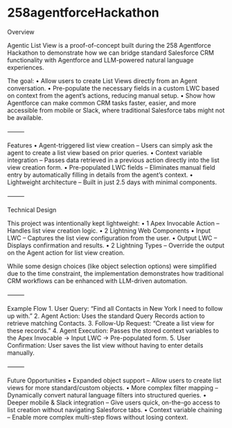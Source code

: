 # 258agentforceHackathon

Overview

Agentic List View is a proof-of-concept built during the 258 Agentforce Hackathon to demonstrate how we can bridge standard Salesforce CRM functionality with Agentforce and LLM-powered natural language experiences.

The goal:
	•	Allow users to create List Views directly from an Agent conversation.
	•	Pre-populate the necessary fields in a custom LWC based on context from the agent’s actions, reducing manual setup.
	•	Show how Agentforce can make common CRM tasks faster, easier, and more accessible from mobile or Slack, where traditional Salesforce tabs might not be available.

⸻

Features
	•	Agent-triggered list view creation – Users can simply ask the agent to create a list view based on prior queries.
	•	Context variable integration – Passes data retrieved in a previous action directly into the list view creation form.
	•	Pre-populated LWC fields – Eliminates manual field entry by automatically filling in details from the agent’s context.
	•	Lightweight architecture – Built in just 2.5 days with minimal components.

⸻

Technical Design

This project was intentionally kept lightweight:
	•	1 Apex Invocable Action – Handles list view creation logic.
	•	2 Lightning Web Components
	•	Input LWC – Captures the list view configuration from the user.
	•	Output LWC – Displays confirmation and results.
	•	2 Lightning Types – Override the output on the Agent action for list view creation.

While some design choices (like object selection options) were simplified due to the time constraint, the implementation demonstrates how traditional CRM workflows can be enhanced with LLM-driven automation.

⸻

Example Flow
	1.	User Query: “Find all Contacts in New York I need to follow up with.”
	2.	Agent Action: Uses the standard Query Records action to retrieve matching Contacts.
	3.	Follow-Up Request: “Create a list view for these records.”
	4.	Agent Execution: Passes the stored context variables to the Apex Invocable → Input LWC → Pre-populated form.
	5.	User Confirmation: User saves the list view without having to enter details manually.

⸻

Future Opportunities
	•	Expanded object support – Allow users to create list views for more standard/custom objects.
	•	More complex filter mapping – Dynamically convert natural language filters into structured queries.
	•	Deeper mobile & Slack integration – Give users quick, on-the-go access to list creation without navigating Salesforce tabs.
	•	Context variable chaining – Enable more complex multi-step flows without losing context.
